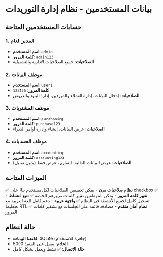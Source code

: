 # بيانات المستخدمين - نظام إدارة التوريدات

## حسابات المستخدمين المتاحة

### 1. المدير العام
- **اسم المستخدم**: `admin`
- **كلمة المرور**: `admin123`
- **الصلاحيات**: جميع الصلاحيات الإدارية والتشغيلية

### 2. موظف البيانات
- **اسم المستخدم**: `user1`
- **كلمة المرور**: `123456`
- **الصلاحيات**: إدخال البيانات، إدارة العملاء والموردين، إدارة البنود والعروض

### 3. موظف المشتريات  
- **اسم المستخدم**: `purchasing`
- **كلمة المرور**: `purchase123`
- **الصلاحيات**: عرض البيانات، إنشاء وإدارة أوامر الشراء

### 4. موظف الحسابات
- **اسم المستخدم**: `accounting`
- **كلمة المرور**: `accounting123`  
- **الصلاحيات**: عرض البيانات المالية، التقارير، عرض فقط (بدون تعديل)

## الميزات المتاحة

✅ **نظام صلاحيات مرن** - يمكن تخصيص الصلاحيات لكل مستخدم بناءً على checkbox 
✅ **تغيير كلمة المرور** - يمكن للموظفين تغيير كلمات مرورهم الخاصة
✅ **تتبع النشاط** - تسجيل كامل لجميع الأنشطة في النظام
✅ **واجهة عربية** - دعم كامل للغة العربية مع تخطيط RTL
✅ **نظام أمان متقدم** - مصادقة قائمة على الجلسات مع تشفير كلمات المرور

## حالة النظام
- **قاعدة البيانات**: SQLite (جاهزة للاستخدام)
- **الخادم**: يعمل على المنفذ 5000
- **حالة الاتصال**: ✅ نشط ويعمل بشكل كامل